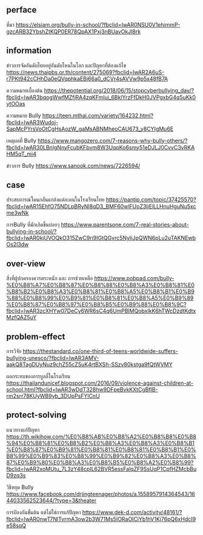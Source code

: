 ## perface

ที่มา https://elsiam.org/bully-in-school/?fbclid=IwAR0NSU0V1ehimmP-gzcARB32YbshZtKQP0ER78QpAX1Pxj3nBUavOkJl8rk

## information
ข่าวการจัดอันดับไทยอยู่อันดับไหนในโลก และปัญหาที่ต้องแก้ไข https://news.thaipbs.or.th/content/275069?fbclid=IwAR2A6uS-r7PKt942cCHhDa0eQVqphkaEBj66a0_dCVr4sAVVw9p5x48fB7A

ความหมายเบื้องต้น https://thepotential.org/2018/06/15/stopcyberbullying_day/?fbclid=IwAR3bqogWwfMZfjRA4zqKFmluj_6BklYrzFfDkH0JVPgxbG4q5uKk0ytOOas

ความหมาย Bully https://teen.mthai.com/variety/164232.html?fbclid=IwAR3Wudoj-SapMcPYrsVoOtCgHsAozW_gaMsABNMheoCAU673_y8CYIgMu6E

เหตุผลที่ Bully https://www.mangozero.com/7-reasons-why-bully-others/?fbclid=IwAR30LBnlgNnyFcubKFbvm8W3UqpKo6smy51eDJLJ0CvvC3vRKAHM5qT_mi4

ข่าวการ Bully https://www.sanook.com/news/7226594/

## case

ประสบการณ์โดนกลั่นแกล้งแต่ละคนในโรงเรียนไทย https://pantip.com/topic/37425570?fbclid=IwAR15EhfO75NDLpBRyNI8qD3_BMF60wlFUoZ3IiElLLHnuHguNu5xcme3wNk

การBully ที่มักเกิดขึ้นบ่อยๆ https://www.parentsone.com/7-real-stories-about-bullying-in-school/?fbclid=IwAR0kjUVOQkO315ZwC9ri9IGtQGvrc5NyIiJpQWN6pLu2uTAKNEwbOs2l3dw

## over-view

สิ่งที่ผู้ปกครองควรตระหนัก และ การช่วยเหลือ https://www.pobpad.com/bully-%E0%B8%A7%E0%B8%87%E0%B8%88%E0%B8%A3%E0%B8%81%E0%B8%B2%E0%B8%A3%E0%B8%81%E0%B8%A5%E0%B8%B1%E0%B9%88%E0%B8%99%E0%B9%81%E0%B8%81%E0%B8%A5%E0%B9%89%E0%B8%87%E0%B8%97%E0%B8%B5%E0%B9%88%E0%B8%9C?fbclid=IwAR3zcXHYw07DeCy6WR6sC4q6UmPBlMQobxlkK6hTWcDzdtKdtxMzfQAZ5uY 

## problem-effect
การวิจัย  https://thestandard.co/one-third-of-teens-worldwide-suffers-bullying-unesco/?fbclid=IwAR3AMV-aakQ8TagDUyNuz9chZ55cZ5uK4rtBXSh-SSzv80kstga9fQtWVMY 

ผลกระทบของการบูลลี่ในโรงเรียน  https://thailandunicef.blogspot.com/2016/09/violence-against-children-at-school.html?fbclid=IwAR3wDdT328hw9DFpeBvkKXtCgBflB-rm2srr78KUyWB9yb_3DUpPsFYlCnU

## protect-solving
แนวทางแก้ปัญหา https://th.wikihow.com/%E0%B8%AB%E0%B8%A2%E0%B8%B8%E0%B8%94%E0%B8%81%E0%B8%B2%E0%B8%A3%E0%B8%A3%E0%B8%B1%E0%B8%87%E0%B9%81%E0%B8%81%E0%B8%81%E0%B8%B1%E0%B8%99%E0%B9%83%E0%B8%99%E0%B9%82%E0%B8%A3%E0%B8%87%E0%B9%80%E0%B8%A3%E0%B8%B5%E0%B8%A2%E0%B8%99?fbclid=IwAR2xoMUtu_7L3zY48cpIL62BVR5essFalqZF9SsUqP1CpfHZMcbBuD9zq3s

วิธีหยุด Bully https://www.facebook.com/drjingteenager/photos/a.1558957914364543/1644033562523644/?type=3&theater

การป้องกันขั้นต้น แต่ไม่ใช่การแก้ปัญหา https://www.dek-d.com/activity/48161/?fbclid=IwAR0nwT7NlTvrmA3ow2b3W71Ms5IORaOICiYb1hV1Kj76pQ6xHdcI9e58sqQ
